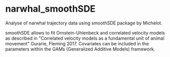 # narwhal_smoothSDE

Analyse of narwhal trajectory data using smoothSDE package by Michelot.

smoothSDE allows to fit Ornstein-Uhlenbeck and correlated velocity models as described in "Correlated velocity models as a fundamental unit of animal movement" Gurarie, Fleming 2017. Covariates can be included in the parameters within the GAMs (Generalized Additive Models) framework.
